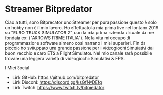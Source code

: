 # Streamer Bitpredator

Ciao a tutti, sono Bitpredator uno Streamer per pura passione questo è solo un hobby non è il mio lavoro.
Ho effettuato la mia prima live nel lontano 2019 su "EURO TRUCK SIMULATOR 2", con la mia prima azienda virtuale da me fondata ex: ("ARROWS PRIME ITALIA").
Nella vita mi occupo di programmazione software almeno cosi narrano i miei superiori.
Fin da piccolo ho sviluppato una grande passione per i videogiochi Simulativi dal buon vecchio e caro ETS a Flight Simulator. 
Nel mio canale sarà possibile trovare una leggera varietà di videogiochi: Simulativi & FPS.

I Miei Social
- Link GitHub: https://github.com/bitpredator
- Link Discord: https://discord.gg/ksGfNvDEfq 
- Link Twitch: https://www.twitch.tv/bitpredator